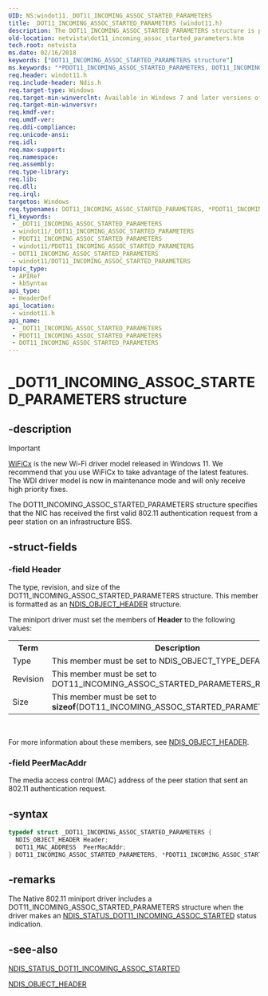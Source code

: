 ```yaml
---
UID: NS:windot11._DOT11_INCOMING_ASSOC_STARTED_PARAMETERS
title: _DOT11_INCOMING_ASSOC_STARTED_PARAMETERS (windot11.h)
description: The DOT11_INCOMING_ASSOC_STARTED_PARAMETERS structure is part of the Native 802.11 Wireless LAN interface, which is deprecated for Windows 10 and later.
old-location: netvista\dot11_incoming_assoc_started_parameters.htm
tech.root: netvista
ms.date: 02/16/2018
keywords: ["DOT11_INCOMING_ASSOC_STARTED_PARAMETERS structure"]
ms.keywords: "*PDOT11_INCOMING_ASSOC_STARTED_PARAMETERS, DOT11_INCOMING_ASSOC_STARTED_PARAMETERS, DOT11_INCOMING_ASSOC_STARTED_PARAMETERS structure [Network Drivers Starting with Windows Vista], Native_802.11_data_types_f09f57cb-9f15-444c-b09f-d97f016e86a2.xml, PDOT11_INCOMING_ASSOC_STARTED_PARAMETERS, PDOT11_INCOMING_ASSOC_STARTED_PARAMETERS structure pointer [Network Drivers Starting with Windows Vista], _DOT11_INCOMING_ASSOC_STARTED_PARAMETERS, netvista.dot11_incoming_assoc_started_parameters, windot11/DOT11_INCOMING_ASSOC_STARTED_PARAMETERS, windot11/PDOT11_INCOMING_ASSOC_STARTED_PARAMETERS"
req.header: windot11.h
req.include-header: Ndis.h
req.target-type: Windows
req.target-min-winverclnt: Available in Windows 7 and later versions of the Windows operating   systems.
req.target-min-winversvr: 
req.kmdf-ver: 
req.umdf-ver: 
req.ddi-compliance: 
req.unicode-ansi: 
req.idl: 
req.max-support: 
req.namespace: 
req.assembly: 
req.type-library: 
req.lib: 
req.dll: 
req.irql: 
targetos: Windows
req.typenames: DOT11_INCOMING_ASSOC_STARTED_PARAMETERS, *PDOT11_INCOMING_ASSOC_STARTED_PARAMETERS
f1_keywords:
 - _DOT11_INCOMING_ASSOC_STARTED_PARAMETERS
 - windot11/_DOT11_INCOMING_ASSOC_STARTED_PARAMETERS
 - PDOT11_INCOMING_ASSOC_STARTED_PARAMETERS
 - windot11/PDOT11_INCOMING_ASSOC_STARTED_PARAMETERS
 - DOT11_INCOMING_ASSOC_STARTED_PARAMETERS
 - windot11/DOT11_INCOMING_ASSOC_STARTED_PARAMETERS
topic_type:
 - APIRef
 - kbSyntax
api_type:
 - HeaderDef
api_location:
 - windot11.h
api_name:
 - _DOT11_INCOMING_ASSOC_STARTED_PARAMETERS
 - PDOT11_INCOMING_ASSOC_STARTED_PARAMETERS
 - DOT11_INCOMING_ASSOC_STARTED_PARAMETERS
---
```


# _DOT11_INCOMING_ASSOC_STARTED_PARAMETERS structure


## -description

> [!Important]
> [WiFiCx](/windows-hardware/drivers/netcx/wifi-wdf-class-extension-wificx) is the new Wi-Fi driver model released in Windows 11. We recommend that you use WiFiCx to take advantage of the latest features. The WDI driver model is now in maintenance mode and will only receive high priority fixes.

The DOT11_INCOMING_ASSOC_STARTED_PARAMETERS structure specifies that the NIC has received the first
  valid 802.11 authentication request from a peer station on an infrastructure BSS.

## -struct-fields

### -field Header

The type, revision, and size of the DOT11_INCOMING_ASSOC_STARTED_PARAMETERS structure. This member
     is formatted as an
     <a href="..\objectheader\ns-objectheader-ndis_object_header.md">NDIS_OBJECT_HEADER</a> structure.


The miniport driver must set the members of
     <b>Header</b> to the following values:



<table>
<tr>
<th>Term</th>
<th>Description</th>
</tr>
<tr>
<td width="40%">
<a id="Type"></a><a id="type"></a><a id="TYPE"></a>Type

</td>
<td width="60%">
This member must be set to NDIS_OBJECT_TYPE_DEFAULT.

</td>
</tr>
<tr>
<td width="40%">
<a id="Revision"></a><a id="revision"></a><a id="REVISION"></a>Revision

</td>
<td width="60%">
This member must be set to DOT11_INCOMING_ASSOC_STARTED_PARAMETERS_REVISION_1.

</td>
</tr>
<tr>
<td width="40%">
<a id="Size"></a><a id="size"></a><a id="SIZE"></a>Size

</td>
<td width="60%">
This member must be set to
       <b>sizeof</b>(DOT11_INCOMING_ASSOC_STARTED_PARAMETERS).

</td>
</tr>
</table>
 

For more information about these members, see
     <a href="..\objectheader\ns-objectheader-ndis_object_header.md">NDIS_OBJECT_HEADER</a>.

### -field PeerMacAddr

The media access control (MAC) address of the peer station that sent an 802.11 authentication
     request.

## -syntax

```cpp
typedef struct _DOT11_INCOMING_ASSOC_STARTED_PARAMETERS {
  NDIS_OBJECT_HEADER Header;
  DOT11_MAC_ADDRESS  PeerMacAddr;
} DOT11_INCOMING_ASSOC_STARTED_PARAMETERS, *PDOT11_INCOMING_ASSOC_STARTED_PARAMETERS;
```

## -remarks

The Native 802.11 miniport driver includes a DOT11_INCOMING_ASSOC_STARTED_PARAMETERS structure when
    the driver makes an
    <a href="/windows-hardware/drivers/network/ndis-status-dot11-incoming-assoc-started">
    NDIS_STATUS_DOT11_INCOMING_ASSOC_STARTED</a> status indication.

## -see-also

<a href="/windows-hardware/drivers/network/ndis-status-dot11-incoming-assoc-started">
   NDIS_STATUS_DOT11_INCOMING_ASSOC_STARTED</a>



<a href="..\objectheader\ns-objectheader-ndis_object_header.md">NDIS_OBJECT_HEADER</a>

